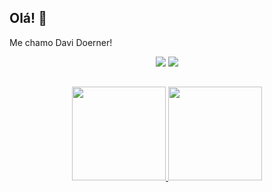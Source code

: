 ## Olá! 👋

Me chamo Davi Doerner!

<div align="center">
<a href="https://instagram.com/dunerdavi" target="_blank"><img src="https://img.shields.io/badge/-Instagram-%23E4405F?style=for-the-badge&logo=instagram&logoColor=white" target="_blank"></a>
<a href="https://www.linkedin.com/in/davi-doerner" target="_blank"><img src="https://img.shields.io/badge/-LinkedIn-%230077B5?style=for-the-badge&logo=linkedin&logoColor=white" target="_blank"></a> 
</div>

##

<div align="center"> 
<a href="https://github.com/davidoerner">
<img height="150em" src="https://github-readme-stats.vercel.app/api?username=davidoerner&show_icons=true&theme=dark&include_all_commits=true&count_private=true"/>
<img height="150em" src="https://github-readme-stats.vercel.app/api/top-langs/?username=davidoerner&layout=compact&langs_count=7&theme=dark"/>
</div>
